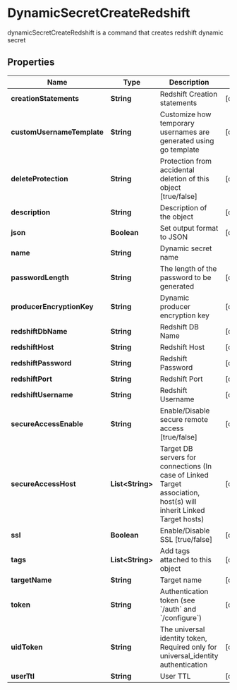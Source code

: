 

# DynamicSecretCreateRedshift

dynamicSecretCreateRedshift is a command that creates redshift dynamic secret

## Properties

| Name | Type | Description | Notes |
|------------ | ------------- | ------------- | -------------|
|**creationStatements** | **String** | Redshift Creation statements |  [optional] |
|**customUsernameTemplate** | **String** | Customize how temporary usernames are generated using go template |  [optional] |
|**deleteProtection** | **String** | Protection from accidental deletion of this object [true/false] |  [optional] |
|**description** | **String** | Description of the object |  [optional] |
|**json** | **Boolean** | Set output format to JSON |  [optional] |
|**name** | **String** | Dynamic secret name |  |
|**passwordLength** | **String** | The length of the password to be generated |  [optional] |
|**producerEncryptionKey** | **String** | Dynamic producer encryption key |  [optional] |
|**redshiftDbName** | **String** | Redshift DB Name |  [optional] |
|**redshiftHost** | **String** | Redshift Host |  [optional] |
|**redshiftPassword** | **String** | Redshift Password |  [optional] |
|**redshiftPort** | **String** | Redshift Port |  [optional] |
|**redshiftUsername** | **String** | Redshift Username |  [optional] |
|**secureAccessEnable** | **String** | Enable/Disable secure remote access [true/false] |  [optional] |
|**secureAccessHost** | **List&lt;String&gt;** | Target DB servers for connections (In case of Linked Target association, host(s) will inherit Linked Target hosts) |  [optional] |
|**ssl** | **Boolean** | Enable/Disable SSL [true/false] |  [optional] |
|**tags** | **List&lt;String&gt;** | Add tags attached to this object |  [optional] |
|**targetName** | **String** | Target name |  [optional] |
|**token** | **String** | Authentication token (see &#x60;/auth&#x60; and &#x60;/configure&#x60;) |  [optional] |
|**uidToken** | **String** | The universal identity token, Required only for universal_identity authentication |  [optional] |
|**userTtl** | **String** | User TTL |  [optional] |



